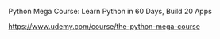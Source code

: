 Python Mega Course: Learn Python in 60 Days, Build 20 Apps

https://www.udemy.com/course/the-python-mega-course
